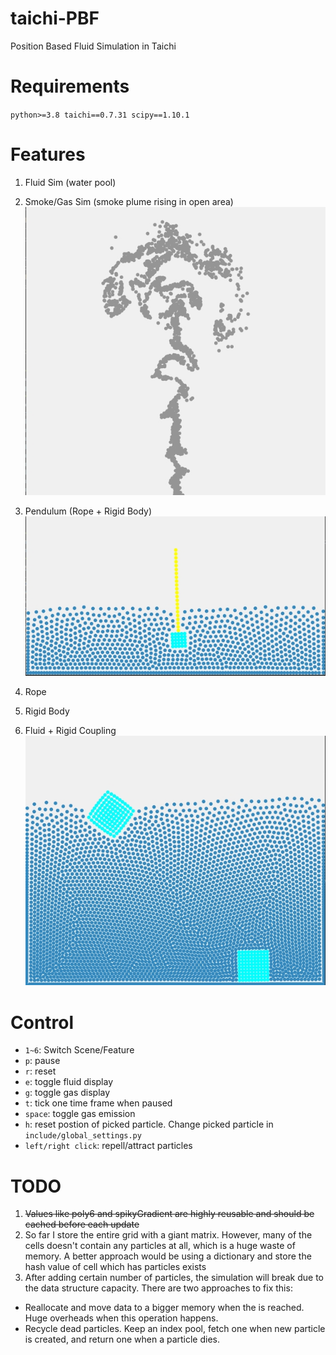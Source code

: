 # taichi-PBF
 Position Based Fluid Simulation in Taichi

# Requirements
`
python>=3.8
taichi==0.7.31
scipy==1.10.1
`

# Features
1. Fluid Sim (water pool)
2. Smoke/Gas Sim (smoke plume rising in open area)
![smoke](imgs/smoke.png)

3. Pendulum (Rope + Rigid Body)
![pendulum](imgs/pendulum.png)

4. Rope
5. Rigid Body
6. Fluid + Rigid Coupling
![fluid+rigid](imgs/fluid+rigid.png)

# Control
- `1~6`: Switch Scene/Feature
- `p`: pause
- `r`: reset
- `e`: toggle fluid display
- `g`: toggle gas display
- `t`: tick one time frame when paused
- `space`: toggle gas emission
- `h`: reset postion of picked particle. Change picked particle in `include/global_settings.py`
- `left/right click`: repell/attract particles

# TODO
1. ~~Values like poly6 and spikyGradient are highly reusable and should be cached before each update~~
2. So far I store the entire grid with a giant matrix. However, many of the cells doesn't contain any particles at all, which is a huge waste of memory. A better approach would be using a dictionary and store the hash value of cell which has particles exists
3. After adding certain number of particles, the simulation will break due to the data structure capacity. There are two approaches to fix this:
- Reallocate and move data to a bigger memory when the is reached. Huge overheads when this operation happens.
- Recycle dead particles. Keep an index pool, fetch one when new particle is created, and return one when a particle dies.
